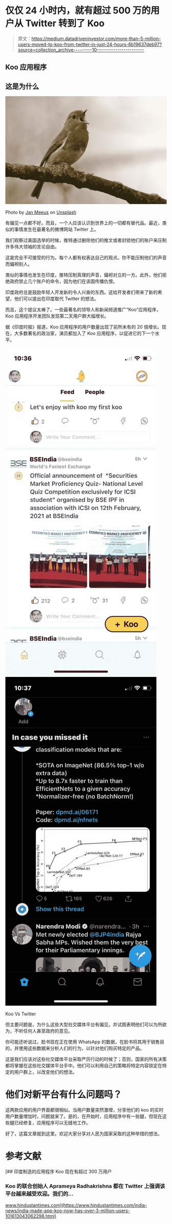 # 仅仅 24 小时内，就有超过 500 万的用户从 Twitter 转到了 Koo

> 原文：<https://medium.datadriveninvestor.com/more-than-5-million-users-moved-to-koo-from-twitter-in-just-24-hours-6b19637deb97?source=collection_archive---------10----------------------->

## Koo 应用程序

## 这是为什么

![](img/5b405a65829179284e6f87b6eb91e14f.png)

Photo by [Jan Meeus](https://unsplash.com/@janmeeus?utm_source=medium&utm_medium=referral) on [Unsplash](https://unsplash.com?utm_source=medium&utm_medium=referral)

有偏见一点都不好。而且，一个人应该认识到世界上的一切都有替代品。最近，类似的事情发生在最著名的微博网站 Twitter 上。

我们观察过美国选举的时候，推特通过删除他们的推文或者封锁他们的账户来压制许多伟大领袖的言论自由。

这是完全不可接受的行为。每个人都有权表达自己的观点。你不能压制他们的声音而偏袒别人。

类似的事情也发生在印度，推特压制真理的声音，偏袒对立的一方。此外，他们拒绝政府禁止几个账户的命令，因为他们在该国传播仇恨。

印度政府总是鼓励年轻人开发新的令人兴奋的东西。这给开发者们带来了新的希望，他们可以提出在印度取代 Twitter 的想法。

而且，这个提议太棒了。一些最著名的领导人和新闻频道推广“Koo”应用程序，Koo 应用程序开发团队发现第二天用户群大幅增长。

据《印度时报》报道，Koo 应用程序的用户数量出现了前所未有的 20 倍增长。现在，大多数著名的政治家，演员都加入了 Koo 应用程序，以促进它的下一个水平。

![](img/dc0d93aeece714ed276c962829a8e734.png)![](img/4a13a63b47f33bbc599967b72c55e33d.png)

Koo Vs Twitter

但主要问题是，为什么这些大型社交媒体平台有偏见，并试图表明他们可以为所欲为，不听任何人甚至政府的意见。

你可能还听说过，脸书现在正在使用 WhatsApp 的数据，在脸书将其用于销售目的，并使用这些数据来分析人们的行为，以针对他们购买特定的产品。

这是我们应该对这些社交媒体平台采取严厉行动的时候了；否则，国家的所有决策都将掌握在这些社交媒体平台手中。他们可以利用自己的策略将特定内容锁定在特定的用户群上，以改变他们的想法。

# 他们对新平台有什么问题吗？

这两款应用的用户界面都很相似。当用户数量突然激增，分享他们的 koo 的实时用户数量增加时，问题就来了。是的，在开始时，应用程序中有一些腿，但现在这些腿已经修复，应用程序可以无缝地工作。

好了，这篇文章就到这里。欢迎大家分享对人民为国家采取的这种举措的想法。

# **参考文献**

[](https://www.hindustantimes.com/india-news/india-made-app-koo-now-has-over-3-million-users-101613043062298.html) [## 印度制造的应用程序 Koo 现在有超过 300 万用户

### Koo 的联合创始人 Aprameya Radhakrishna 都在 Twitter 上强调该平台越来越受欢迎。我们的…

www.hindustantimes.com](https://www.hindustantimes.com/india-news/india-made-app-koo-now-has-over-3-million-users-101613043062298.html)